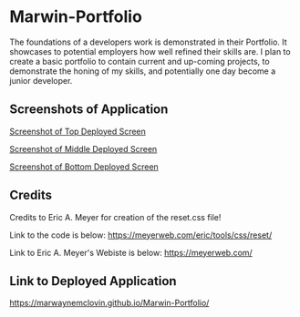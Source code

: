 # Marwin-Portfolio
The foundations of a developers work is demonstrated in their Portfolio. It showcases to potential employers how well refined their skills are. I plan to create a basic portfolio to contain current and up-coming projects, to demonstrate the honing of my skills, and potentially one day become a junior developer.

## Screenshots of Application
[Screenshot of Top Deployed Screen](/assets/images/Deployed%20Screen%201.png)

[Screenshot of Middle Deployed Screen](/assets/images/Deployed%20Screen%202.png)

[Screenshot of Bottom Deployed Screen](/assets/images/Deployed%20Screen%203.png)

## Credits
Credits to Eric A. Meyer for creation of the reset.css file!

Link to the code is below:
https://meyerweb.com/eric/tools/css/reset/

Link to Eric A. Meyer's Webiste is below:
https://meyerweb.com/



## Link to Deployed Application
https://marwaynemclovin.github.io/Marwin-Portfolio/

